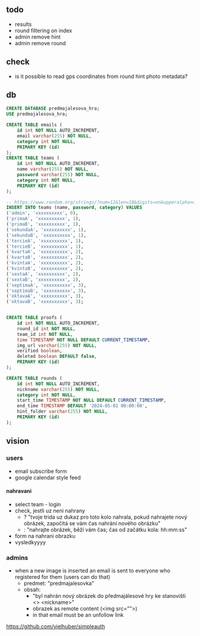 ## todo

- results
- round filtering on index
- admin remove hint
- admin remove round


## check

- is it possible to read gps coordinates from round hint photo metadata?

## db

```sql
CREATE DATABASE predmajalesova_hra;
USE predmajalesova_hra;

CREATE TABLE emails (
    id int NOT NULL AUTO_INCREMENT,
    email varchar(255) NOT NULL,
    category int NOT NULL,
    PRIMARY KEY (id)
);
CREATE TABLE teams (
    id int NOT NULL AUTO_INCREMENT,
    name varchar(255) NOT NULL,
    password varchar(255) NOT NULL,
    category int NOT NULL,
    PRIMARY KEY (id)
);

-- https://www.random.org/strings/?num=12&len=10&digits=on&upperalpha=on&loweralpha=on&unique=on&format=plain&rnd=new
INSERT INTO teams (name, password, category) VALUES
('admin', 'xxxxxxxxxx', 0),
('primaA', 'xxxxxxxxxx', 1),
('primaB', 'xxxxxxxxxx', 1),
('sekundaA', 'xxxxxxxxxx', 1),
('sekundaB', 'xxxxxxxxxx', 1),
('tercieA', 'xxxxxxxxxx', 1),
('tercieB', 'xxxxxxxxxx', 1),
('kvartaA', 'xxxxxxxxxx', 2),
('kvartaB', 'xxxxxxxxxx', 2),
('kvintaA', 'xxxxxxxxxx', 2),
('kvintaB', 'xxxxxxxxxx', 2),
('sextaA', 'xxxxxxxxxx', 2),
('sextaB', 'xxxxxxxxxx', 2),
('septimaA', 'xxxxxxxxxx', 3),
('septimaB', 'xxxxxxxxxx', 3),
('oktavaA', 'xxxxxxxxxx', 3),
('oktavaB', 'xxxxxxxxxx', 3);


CREATE TABLE proofs (
    id int NOT NULL AUTO_INCREMENT,
    round_id int NOT NULL,
    team_id int NOT NULL,
    time TIMESTAMP NOT NULL DEFAULT CURRENT_TIMESTAMP,
    img_url varchar(255) NOT NULL,
    verified boolean,
    deleted boolean DEFAULT false,
    PRIMARY KEY (id)
);

CREATE TABLE rounds (
    id int NOT NULL AUTO_INCREMENT,
    nickname varchar(255) NOT NULL,
    category int NOT NULL,
    start_time TIMESTAMP NOT NULL DEFAULT CURRENT_TIMESTAMP,
    end_time TIMESTAMP DEFAULT '2024-05-01 00:00:00',
    hint_folder varchar(255) NOT NULL,
    PRIMARY KEY (id)
);
```

## vision

### users

- email subscribe form
- google calendar style feed

#### nahravani

- select team - login
- check, jestli uz neni nahrany
  - ? "tvoje trida uz dukaz pro toto kolo nahrala, pokud nahrajete nový obrázek, započítá se vám čas nahrání nového obrázku"
  - : "nahrajte obrázek, běží vám čas; čas od začátku kola: hh:mm:ss"
- form na nahrani obrazku
- vysledkyyyy

### admins

- when a new image is inserted an email is sent to everyone who registered for them (users can do that)
  - predmet: "predmajalesovka"
  - obsah:
    - "byl nahrán nový obrázek do předmajálesové hry ke stanovišti \<\> \<nickname\>"
    - obrazek as remote content (\<img src=""\>)
    - in that email must be an unfollow link

https://github.com/vielhuber/simpleauth
